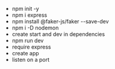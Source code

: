 - npm init -y
- npm i express
- npm install @faker-js/faker --save-dev
- npm i -D nodemon
- create start and dev in dependencies 
- npm run dev
- require express
- create app
- listen on a port